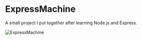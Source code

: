 # ExpressMachine

A small project I put together after learning Node.js and Express.

<img src="https://user-images.githubusercontent.com/85636187/195457416-6e5f61e7-2e58-470d-beb9-3a4723040701.png" alt="ExpressMachine" style="float: centre; margin-right: 10px;" />
